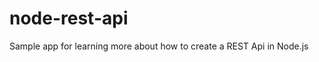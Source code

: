 node-rest-api
=============


Sample app for learning more about how to create a REST Api in Node.js
